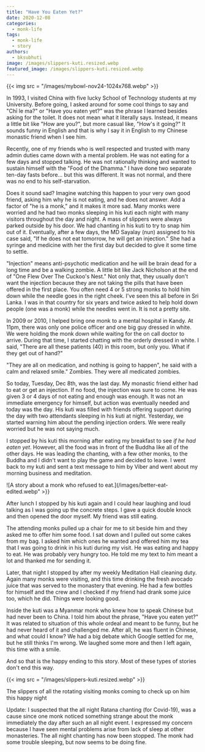 ```yaml
---
title: "Have You Eaten Yet?"
date: 2020-12-08
categories: 
  - monk-life
tags: 
  - monk-life
  - story
authors: 
  - bksubhuti
image: /images/slippers-kuti.resized.webp
featured_image: /images/slippers-kuti.resized.webp
---
```


{{< img src = "/images/mybowl-nov24-1024x768.webp" >}}

In 1993, I visited China with five lucky School of Technology students at my University. Before going, I asked around for some cool things to say and "Chī le ma?" or "Have you eaten yet?" was the phrase I learned besides asking for the toilet. It does not mean what it literally says. Instead, it means a little bit like "How are you?", but more casual like, "How's it going?" It sounds funny in English and that is why I say it in English to my Chinese monastic friend when I see him.

Recently, one of my friends who is well respected and trusted with many admin duties came down with a mental problem. He was not eating for a few days and stopped talking. He was not rationally thinking and wanted to sustain himself with the "Food of the Dhamma." I have done two separate ten-day fasts before... but this was different. It was not normal, and there was no end to his self-starvation.

Does it sound sad? Imagine watching this happen to your very own good friend, asking him why he is not eating, and he does not answer. Add a factor of "he is a monk," and it makes it more sad. Many monks were worried and he had two monks sleeping in his kuti each night with many visitors throughout the day and night. A mass of slippers were always parked outside by his door. We had chanting in his kuti to try to snap him out of it. Eventually, after a few days, the MD Sayalay (nun) assigned to his case said, "If he does not eat tomorrow, he will get an injection." She had a syringe and medicine with her the first day but decided to give it some time to settle.

"Injection" means anti-psychotic medication and he will be brain dead for a long time and be a walking zombie. A little bit like Jack Nicholson at the end of "One Flew Over The Cuckoo's Nest." Not only that, they usually don't want the injection because they are not taking the pills that have been offered in the first place. You often need 4 or 5 strong monks to hold him down while the needle goes in the right cheek. I've seen this all before in Sri Lanka. I was in that country for six years and twice asked to help hold down people (one was a monk) while the needles went in. It is not a pretty site.

In 2009 or 2010, I helped bring one monk to a mental hospital in Kandy. At 11pm, there was only one police officer and one big guy dressed in white. We were holding the monk down while waiting for the on call doctor to arrive. During that time, I started chatting with the orderly dressed in white. I said, "There are all these patients (40) in this room, but only you. What if they get out of hand?"

"They are all on medication, and nothing is going to happen", he said with a calm and relaxed smile." Zombies. They were all medicated zombies.

So today, Tuesday, Dec 8th, was the last day. My monastic friend either had to eat or get an injection. If no food, the injection was sure to come. He was given 3 or 4 days of not eating and enough was enough. It was not an immediate emergency for himself, but action was eventually needed and today was the day. His kuti was filled with friends offering support during the day with two attendants sleeping in his kuti at night. Yesterday, we started warning him about the pending injection orders. We were really worried but he was not saying much.

I stopped by his kuti this morning after eating my breakfast to see _if he had eaten yet_. However, all the food was in front of the Buddha like all of the other days. He was leading the chanting, with a few other monks, to the Buddha and I didn't want to play the game and decided to leave. I went back to my kuti and sent a text message to him by Viber and went about my morning business and meditation.

![A story about a monk who refused to eat.](/images/better-eat-edited.webp" >}}

After lunch I stopped by his kuti again and I could hear laughing and loud talking as I was going up the concrete steps. I gave a quick double knock and then opened the door myself. My friend was still eating.

The attending monks pulled up a chair for me to sit beside him and they asked me to offer him some food. I sat down and I pulled out some cakes from my bag. I asked him which ones he wanted and offered him my tea that I was going to drink in his kuti during my visit. He was eating and happy to eat. He was probably very hungry too. He told me my text to him meant a lot and thanked me for sending it.

Later, that night I stopped by after my weekly Meditation Hall cleaning duty. Again many monks were visiting, and this time drinking the fresh avocado juice that was served to the monastery that evening. He had a few bottles for himself and the crew and I checked if my friend had drank some juice too, which he did. Things were looking good.

Inside the kuti was a Myanmar monk who knew how to speak Chinese but had never been to China. I told him about the phrase, "Have you eaten yet?" It was related to situation of this whole ordeal and meant to be funny, but he had never heard of it and challenged me. After all, he was fluent in Chinese, and what could I know? We had a big debate which Google settled for me, but he still thinks I'm wrong. We laughed some more and then I left again, this time with a smile.

And so that is the happy ending to this story. Most of these types of stories don't end this way.

{{< img src = "/images/slippers-kuti.resized.webp" >}}

The slippers of all the rotating visiting monks coming to check up on him this happy night

Update: I suspected that the all night Ratana chanting (for Covid-19), was a cause since one monk noticed something strange about the monk immediately the day after such an all night event. I expressed my concern because I have seen mental problems arise from lack of sleep at other monasteries. The all night chanting has now been stopped. The monk had some trouble sleeping, but now seems to be doing fine.

